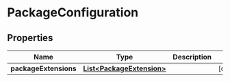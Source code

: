 
# PackageConfiguration

## Properties
Name | Type | Description | Notes
------------ | ------------- | ------------- | -------------
**packageExtensions** | [**List&lt;PackageExtension&gt;**](PackageExtension.md) |  |  [optional]




